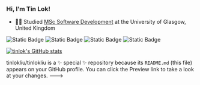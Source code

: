 ### Hi, I’m Tin Lok!

- :man_student: Studied [MSc Software Development](https://www.gla.ac.uk/postgraduate/taught/softwaredevelopment/) at the University of Glasgow, United Kingdom

  
![Static Badge](https://img.shields.io/badge/Code-Java-red)
![Static Badge](https://img.shields.io/badge/Code-Python-blue)
![Static Badge](https://img.shields.io/badge/Code-HTML-yellow)
![Static Badge](https://img.shields.io/badge/Code-Sigma16-purple)

[![tinlok's GitHub stats](https://github-readme-stats.vercel.app/api?username=tinlokliu&show_icons=true&theme=tokyonight)](https://github.com/anuraghazra/github-readme-stats)

tinlokliu/tinlokliu is a ✨ special ✨ repository because its `README.md` (this file) appears on your GitHub profile.
You can click the Preview link to take a look at your changes.
--->
